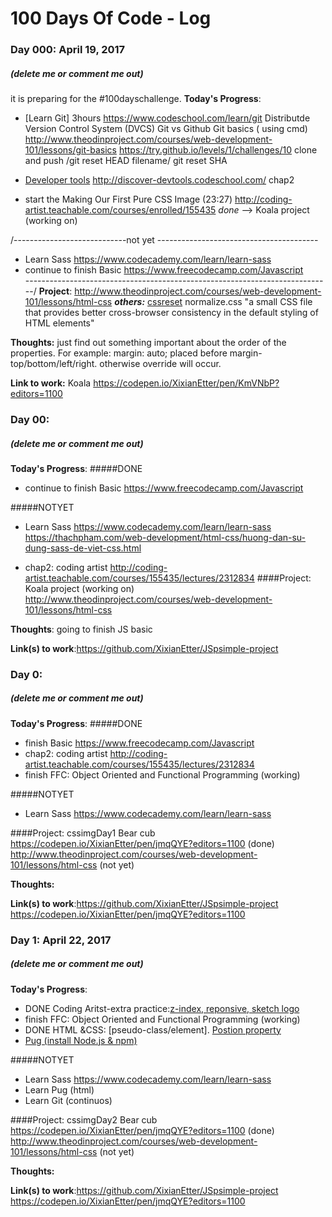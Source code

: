 # 100 Days Of Code - Log


### Day 000: April 19, 2017 
##### (delete me or comment me out)
it is preparing for the #100dayschallenge.
**Today's Progress**: 
- [Learn Git] 3hours
https://www.codeschool.com/learn/git
Distributde Version Control System (DVCS)
Git vs Github
Git basics ( using cmd) 
  http://www.theodinproject.com/courses/web-development-101/lessons/git-basics
  https://try.github.io/levels/1/challenges/10
clone and push /git reset HEAD filename/ git reset SHA

- [Developer tools](http://www.theodinproject.com/courses/web-development-101/lessons/developer-tools?ref=lnav)
http://discover-devtools.codeschool.com/ chap2

- start the  Making Our First Pure CSS Image (23:27) http://coding-artist.teachable.com/courses/enrolled/155435 *done*
--> Koala project (working on)


/----------------------------not yet ----------------------------------------
- Learn Sass https://www.codecademy.com/learn/learn-sass  
- continue to finish Basic https://www.freecodecamp.com/Javascript  
----------------------------------------------------------------------------/
**Project**: http://www.theodinproject.com/courses/web-development-101/lessons/html-css
***others:***
[cssreset](https:cssreset.com)
normalize.css "a small CSS file that provides better cross-browser consistency in the default styling of HTML elements"



**Thoughts:** 
just find out something important about the order of the properties. For example: margin: auto; placed before margin-top/bottom/left/right. otherwise override will occur.


**Link to work:** Koala https://codepen.io/XixianEtter/pen/KmVNbP?editors=1100


### Day 00: 
##### (delete me or comment me out)

**Today's Progress**: 
#####DONE
- continue to finish Basic https://www.freecodecamp.com/Javascript

#####NOTYET
- Learn Sass https://www.codecademy.com/learn/learn-sass  
https://thachpham.com/web-development/html-css/huong-dan-su-dung-sass-de-viet-css.html

- chap2: coding artist http://coding-artist.teachable.com/courses/155435/lectures/2312834
####Project:
Koala project (working on)
http://www.theodinproject.com/courses/web-development-101/lessons/html-css

**Thoughts**: going to finish JS basic

**Link(s) to work**:https://github.com/XixianEtter/JSpsimple-project

### Day 0: 
##### (delete me or comment me out)

**Today's Progress**: 
#####DONE
- finish Basic https://www.freecodecamp.com/Javascript
- chap2: coding artist http://coding-artist.teachable.com/courses/155435/lectures/2312834
- finish FFC: Object Oriented and Functional Programming (working)

#####NOTYET
- Learn Sass https://www.codecademy.com/learn/learn-sass  


####Project:
cssimgDay1 Bear cub https://codepen.io/XixianEtter/pen/jmqQYE?editors=1100 (done)
http://www.theodinproject.com/courses/web-development-101/lessons/html-css (not yet)

**Thoughts:**

**Link(s) to work**:https://github.com/XixianEtter/JSpsimple-project
https://codepen.io/XixianEtter/pen/jmqQYE?editors=1100

### Day 1: April 22, 2017
##### (delete me or comment me out)

**Today's Progress**: 

- DONE Coding Aritst-extra practice:[z-index, reponsive, sketch logo](http://coding-artist.teachable.com/courses/155435/lectures/2312834)
- finish FFC: Object Oriented and Functional Programming (working)
- DONE HTML &CSS: [pseudo-class/element]. [Postion property](https://www.w3schools.com/css/css_positioning.asp) 
- [Pug (install Node.js & npm)](http://webfaver.com/client-side/html5/voi-jade-pug-cong-viec-cat-html-tro-nen-nhanh-hon-phan-1.html)


#####NOTYET
- Learn Sass https://www.codecademy.com/learn/learn-sass  
- Learn Pug (html) 
- Learn Git (continuos)


####Project:
cssimgDay2 Bear cub https://codepen.io/XixianEtter/pen/jmqQYE?editors=1100 (done)
http://www.theodinproject.com/courses/web-development-101/lessons/html-css (not yet)

**Thoughts:**

**Link(s) to work**:https://github.com/XixianEtter/JSpsimple-project
https://codepen.io/XixianEtter/pen/jmqQYE?editors=1100
<!-- EXAMPLE 
### Day 0: February 30, 2016 (Example 1)
##### (delete me or comment me out)

**Today's Progress**: Fixed CSS, worked on canvas functionality for the app.

**Thoughts:** I really struggled with CSS, but, overall, I feel like I am slowly getting better at it. Canvas is still new for me, but I managed to figure out some basic functionality.

**Link to work:** [Calculator App](http://www.example.com)

### Day 0: February 30, 2016 (Example 2)
##### (delete me or comment me out)

**Today's Progress**: Fixed CSS, worked on canvas functionality for the app.

**Thoughts**: I really struggled with CSS, but, overall, I feel like I am slowly getting better at it. Canvas is still new for me, but I managed to figure out some basic functionality.

**Link(s) to work**: [Calculator App](http://www.example.com)


### Day 1: June 27, Monday

**Today's Progress**: I've gone through many exercises on FreeCodeCamp.

**Thoughts** I've recently started coding, and it's a great feeling when I finally solve an algorithm challenge after a lot of attempts and hours spent.

**Link(s) to work**
1. [Find the Longest Word in a String](https://www.freecodecamp.com/challenges/find-the-longest-word-in-a-string)
2. [Title Case a Sentence](https://www.freecodecamp.com/challenges/title-case-a-sentence)
-->
